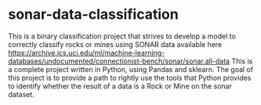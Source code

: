 # sonar-data-classification
This is a binary classification project that strives to develop a model to correctly classify rocks or mines using SONAR data available here 
https://archive.ics.uci.edu/ml/machine-learning-databases/undocumented/connectionist-bench/sonar/sonar.all-data
This is a complete project written in Python, using Pandas and sklearn. The goal of this project is to provide a path to rightly use the tools that Python provides to identify whether 
the result of a data is a Rock or Mine on the sonar dataset.